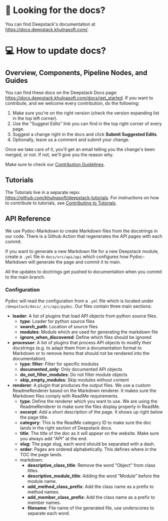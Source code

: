 # :ledger: Looking for the docs?

You can find Deepstack's documentation at https://docs.deepstack.khulnasoft.com/.

# :computer: How to update docs?

## Overview, Components, Pipeline Nodes, and Guides

You can find these docs on the Deepstack Docs page: https://docs.deepstack.khulnasoft.com/docs/get_started. If you want to contribute, and we welcome every contribution, do the following:
1. Make sure you're on the right version (check the version expanding list in the top left corner).
2. Use the "Suggest Edits" link you can find in the top right corner of every page.
3. Suggest a change right in the docs and click **Submit Suggested Edits**.
4. Optionally, leave us a comment and submit your change.

Once we take care of it, you'll get an email telling you the change's been merged, or not. If not, we'll give you the reason why.

Make sure to check our [Contribution Guidelines](https://github.com/khulnasoft/deepstack/blob/main/CONTRIBUTING.md).

## Tutorials

The Tutorials live in a separate repo: https://github.com/khulnasoft/deepstack-tutorials. For instructions on how to contribute to tutorials, see [Contributing to Tutorials](https://github.com/khulnasoft/deepstack-tutorials/blob/main/Contributing.md#contributing-to-deepstack-tutorials).

## API Reference

We use Pydoc-Markdown to create Markdown files from the docstrings in our code. There is a Github Action that regenerates the API pages with each commit.

If you want to generate a new Markdown file for a new Deepstack module, create a `.yml` file in `docs/src/api/api` which configures how Pydoc-Markdown will generate the page and commit it to main.

All the updates to doctrings get pushed to documentation when you commit to the main branch.

### Configuration

Pydoc will read the configuration from a `.yml` file which is located under `/deepstack/docs/_src/api/pydoc`. Our files contain three main sections:

- **loader**: A list of plugins that load API objects from python source files.
    - **type**: Loader for python source files
    - **search_path**: Location of source files
    - **modules**: Module which are used for generating the markdown file
    - **ignore_when_discovered**: Define which files should be ignored
- **processor**: A list of plugins that process API objects to modify their docstrings (e.g. to adapt them from a documentation format to Markdown or to remove items that should not be rendered into the documentation).
    - **type: filter**: Filter for specific modules
    - **documented_only**: Only documented API objects
    - **do_not_filter_modules**: Do not filter module objects
    - **skip_empty_modules**: Skip modules without content
- **renderer**: A plugin that produces the output files. We use a custom ReadmeRenderer based on the Markdown renderer. It makes sure the Markdown files comply with ReadMe requirements.
    - **type**: Define the renderer which you want to use. We are using the ReadmeRenderer to make sure the files display properly in ReadMe.
    - **excerpt**: Add a short description of the page. It shows up right below the page title.
    - **category**: This is the ReadMe category ID to make sure the doc lands in the right section of Deepstack docs.
    - **title**: The title of the doc as it will appear on the website. Make sure you always add "API" at the end.
    - **slug**: The page slug, each word should be separated with a dash.
    - **order**: Pages are ordered alphabetically. This defines where in the TOC the page lands.
    - markdown:
        - **descriptive_class_title**: Remove the word "Object" from class titles.
        - **descriptive_module_title**: Adding the word “Module” before the module name.
        - **add_method_class_prefix**: Add the class name as a prefix to method names.
        - **add_member_class_prefix**: Add the class name as a prefix to member names.
        - **filename**: File name of the generated file, use underscores to separate each word.

